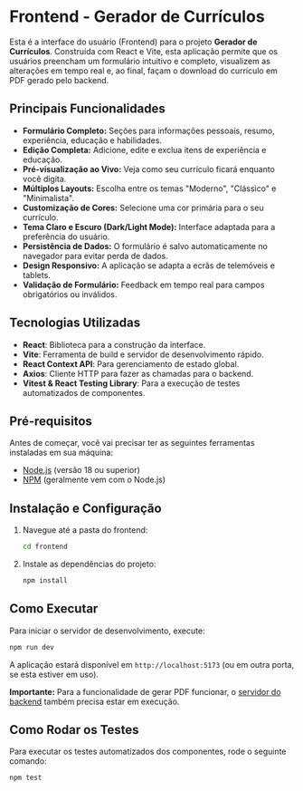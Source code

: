 # Frontend - Gerador de Currículos

Esta é a interface do usuário (Frontend) para o projeto **Gerador de Currículos**. Construída com React e Vite, esta aplicação permite que os usuários preencham um formulário intuitivo e completo, visualizem as alterações em tempo real e, ao final, façam o download do currículo em PDF gerado pelo backend.

## Principais Funcionalidades

-   **Formulário Completo:** Seções para informações pessoais, resumo, experiência, educação e habilidades.
-   **Edição Completa:** Adicione, edite e exclua itens de experiência e educação.
-   **Pré-visualização ao Vivo:** Veja como seu currículo ficará enquanto você digita.
-   **Múltiplos Layouts:** Escolha entre os temas "Moderno", "Clássico" e "Minimalista".
-   **Customização de Cores:** Selecione uma cor primária para o seu currículo.
-   **Tema Claro e Escuro (Dark/Light Mode):** Interface adaptada para a preferência do usuário.
-   **Persistência de Dados:** O formulário é salvo automaticamente no navegador para evitar perda de dados.
-   **Design Responsivo:** A aplicação se adapta a ecrãs de telemóveis e tablets.
-   **Validação de Formulário:** Feedback em tempo real para campos obrigatórios ou inválidos.

## Tecnologias Utilizadas

-   **React**: Biblioteca para a construção da interface.
-   **Vite**: Ferramenta de build e servidor de desenvolvimento rápido.
-   **React Context API**: Para gerenciamento de estado global.
-   **Axios**: Cliente HTTP para fazer as chamadas para o backend.
-   **Vitest & React Testing Library**: Para a execução de testes automatizados de componentes.

## Pré-requisitos

Antes de começar, você vai precisar ter as seguintes ferramentas instaladas em sua máquina:
-   [Node.js](https://nodejs.org/en/) (versão 18 ou superior)
-   [NPM](https://www.npmjs.com/) (geralmente vem com o Node.js)

## Instalação e Configuração

1.  Navegue até a pasta do frontend:
    ```bash
    cd frontend
    ```
2.  Instale as dependências do projeto:
    ```bash
    npm install
    ```

## Como Executar

Para iniciar o servidor de desenvolvimento, execute:

```bash
npm run dev
```

A aplicação estará disponível em `http://localhost:5173` (ou em outra porta, se esta estiver em uso).

**Importante:** Para a funcionalidade de gerar PDF funcionar, o [servidor do backend](#) também precisa estar em execução.

## Como Rodar os Testes

Para executar os testes automatizados dos componentes, rode o seguinte comando:

```bash
npm test
```